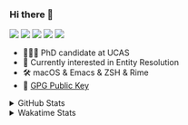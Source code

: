 ### Hi there 👋

[![](https://img.shields.io/badge/-Email-325180?logo=maildotru&logoColor=white&style=flat-square)](mailto:hi@wang.tianshu.me)
[![](https://img.shields.io/badge/-GitHub-black?logo=GitHub&style=flat-square)](https://github.com/tshu-w)
[![](https://img.shields.io/badge/-Telegram-26a5e4?labelColor=fafafa&logo=telegram&style=flat-square)](https://t.me/tshu_w) 
[![](https://img.shields.io/badge/-Twitter-1da1f2?logo=Twitter&logoColor=white&style=flat-square)](https://twitter.com/tshu_w)
[![](https://komarev.com/ghpvc/?username=tshu-w&color=blueviolet&style=flat-square)]()



- 🧑🏻‍🎓 PhD candidate at UCAS
- 🔭 Currently interested in Entity Resolution
- 🛠 macOS & Emacs & ZSH & Rime
- 🔑 [GPG Public Key](https://github.com/tshu-w/dotfiles/blob/main/config/gnupg/public.asc)

<details>

<summary>GitHub Stats</summary>

![Tianshu's GitHub stats](https://github-readme-stats.vercel.app/api?username=tshu-w&show_icons=true&theme=buefy&count_private=true)
  
</details>


<details>
  <summary>Wakatime Stats</summary>

  Currently, files accessed by tramp cannot be tracked by wakatime, see https://github.com/wakatime/wakatime-mode/issues/27
  <br>
  
<!--START_SECTION:waka-->
![Code Time](http://img.shields.io/badge/Code%20Time-6%2C418%20hrs%2057%20mins-blue)

**I'm a Night 🦉** 

```text
🌞 Morning                262 commits         ██░░░░░░░░░░░░░░░░░░░░░░░   09.76 % 
🌆 Daytime                964 commits         █████████░░░░░░░░░░░░░░░░   35.92 % 
🌃 Evening                1172 commits        ███████████░░░░░░░░░░░░░░   43.67 % 
🌙 Night                  286 commits         ███░░░░░░░░░░░░░░░░░░░░░░   10.66 % 
```
📅 **I'm Most Productive on Tuesday** 

```text
Monday                   454 commits         ████░░░░░░░░░░░░░░░░░░░░░   16.92 % 
Tuesday                  707 commits         ███████░░░░░░░░░░░░░░░░░░   26.34 % 
Wednesday                364 commits         ███░░░░░░░░░░░░░░░░░░░░░░   13.56 % 
Thursday                 181 commits         ██░░░░░░░░░░░░░░░░░░░░░░░   06.74 % 
Friday                   487 commits         █████░░░░░░░░░░░░░░░░░░░░   18.14 % 
Saturday                 330 commits         ███░░░░░░░░░░░░░░░░░░░░░░   12.30 % 
Sunday                   161 commits         ██░░░░░░░░░░░░░░░░░░░░░░░   06.00 % 
```


📊 **This Week I Spent My Time On** 

```text
💬 Programming Languages: 
sh                       15 hrs 26 mins      █████████████████████████   100.00 % 

🔥 Editors: 
Zsh                      15 hrs 26 mins      █████████████████████████   100.00 % 

🐱‍💻 Projects: 
uniblocker               5 hrs 59 mins       ██████████░░░░░░░░░░░░░░░   38.78 % 
Terminal                 4 hrs 35 mins       ███████░░░░░░░░░░░░░░░░░░   29.76 % 
lit-arkent               4 hrs 8 mins        ███████░░░░░░░░░░░░░░░░░░   26.85 % 
lightning-template       14 mins             ░░░░░░░░░░░░░░░░░░░░░░░░░   01.56 % 
Rime                     13 mins             ░░░░░░░░░░░░░░░░░░░░░░░░░   01.46 % 

💻 Operating System: 
Linux                    11 hrs 17 mins      ██████████████████░░░░░░░   73.06 % 
Mac                      4 hrs 9 mins        ███████░░░░░░░░░░░░░░░░░░   26.94 % 
```

**I Mostly Code in Python** 

```text
Python                   19 repos            █████████░░░░░░░░░░░░░░░░   36.54 % 
Emacs Lisp               10 repos            █████░░░░░░░░░░░░░░░░░░░░   19.23 % 
Ruby                     3 repos             █░░░░░░░░░░░░░░░░░░░░░░░░   05.77 % 
Jupyter Notebook         2 repos             █░░░░░░░░░░░░░░░░░░░░░░░░   03.85 % 
Lua                      1 repo              ░░░░░░░░░░░░░░░░░░░░░░░░░   01.92 % 
```




 Last Updated on 01/05/2023 08:12:59 UTC
<!--END_SECTION:waka-->
</details>
